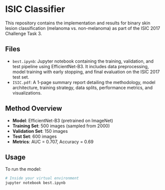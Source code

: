 # ISIC Classifier

This repository contains the implementation and results for binary skin lesion classification (melanoma vs. non-melanoma) as part of the ISIC 2017 Challenge Task 3.

## Files

- `best.ipynb`: Jupyter notebook containing the training, validation, and test pipeline using EfficientNet-B3. It includes data preprocessing, model training with early stopping, and final evaluation on the ISIC 2017 test set.
- `ISIC.pdf`: A 1-page summary report detailing the methodology, model architecture, training strategy, data splits, performance metrics, and visualizations.

## Method Overview

- **Model**: EfficientNet-B3 (pretrained on ImageNet)
- **Training Set**: 500 images (sampled from 2000)
- **Validation Set**: 150 images
- **Test Set**: 600 images
- **Metrics**: AUC = 0.707, Accuracy = 0.69


## Usage

To run the model:

```bash
# Inside your virtual environment
jupyter notebook best.ipynb
